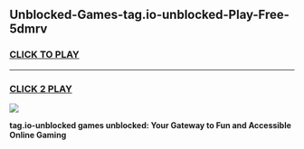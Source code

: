 
## Unblocked-Games-tag.io-unblocked-Play-Free-5dmrv
<h3>
<a href="https://premium76.site?title=tag.io-unblocked&ref=12A">CLICK TO PLAY</a></h3>
<hr>

<h3>
<a href="https://premium76.site?title=tag.io-unblocked&ref=12A">CLICK 2 PLAY</a>
  
</h3>

<a href="https://premium76.site?title=tag.io-unblocked&ref=12A"><img src="https://clearcache.store/games.png"></a>


**tag.io-unblocked games unblocked: Your Gateway to Fun and Accessible Online Gaming**
